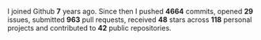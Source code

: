 
I joined Github **7** years ago. Since then I pushed **4664** commits, opened **29** issues, submitted **963** pull requests, received **48** stars across **118** personal projects and contributed to **42** public repositories.
